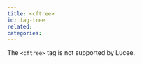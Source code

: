 ```yaml
---
title: <cftree>
id: tag-tree
related:
categories:
---
```


The `<cftree>` tag is not supported by Lucee.
